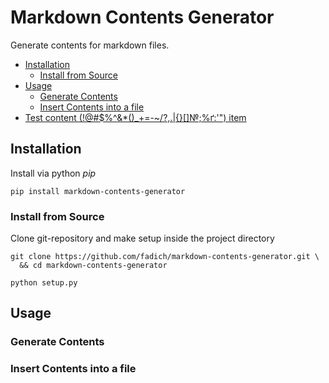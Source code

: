 # Markdown Contents Generator

Generate contents for markdown files.

<contents-start />

- [Installation](#installation)
  - [Install from Source](#install-from-source)
- [Usage](#usage)
  - [Generate Contents](#generate-contents)
  - [Insert Contents into a file](#insert-contents-into-a-file)
- [Test content (!@#$%^&*()_+=-~/?,.\|{}[]№;%ґ:'") item](#test-content-_-ґ-item)

<contents-finish />

## Installation

Install via python _pip_
```shell
pip install markdown-contents-generator
```

### Install from Source

Clone git-repository and make setup inside the project directory
```shell
git clone https://github.com/fadich/markdown-contents-generator.git \
  && cd markdown-contents-generator

python setup.py
```

## Usage

### Generate Contents

### Insert Contents into a file
